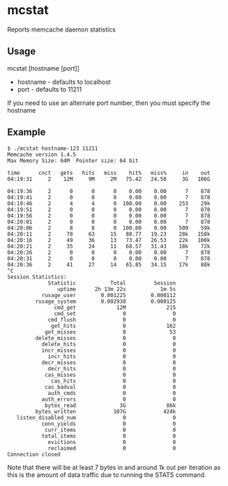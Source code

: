 mcstat
======

Reports memcache daemon statistics


Usage
-----

mcstat [hostname [port]]

* hostname - defaults to localhost
* port - defaults to 11211

If you need to use an alternate port number, then you must specify the
hostname


Example
-------

    
    $ ./mcstat hostname-123 11211
    Memcache version 1.4.5
    Max Memory Size: 64M  Pointer size: 64 bit

    time      cnct   gets   hits   miss    hit%   miss%     in    out
    04:19:31     2    12M     9M     2M   75.42   24.58     3G   106G

    04:19:36     2      0      0      0    0.00    0.00      7    878
    04:19:41     2      0      0      0    0.00    0.00      7    878
    04:19:46     2      4      4      0  100.00    0.00    253    29k
    04:19:51     2      0      0      0    0.00    0.00      7    878
    04:19:56     2      0      0      0    0.00    0.00      7    878
    04:20:01     2      0      0      0    0.00    0.00      7    878
    04:20:06     2      8      8      0  100.00    0.00    509    59k
    04:20:11     2     78     63     15   80.77   19.23    28k   158k
    04:20:16     2     49     36     13   73.47   26.53    22k   100k
    04:20:21     2     35     24     11   68.57   31.43    18k    72k
    04:20:26     2      0      0      0    0.00    0.00      7    878
    04:20:31     2      0      0      0    0.00    0.00      7    878
    04:20:36     2     41     27     14   65.85   34.15    17k    80k
    ^C
    Session Statistics:
                 Statistic           Total         Session
                    uptime      2h 13m 22s           1m 5s
               rusage_user        0.001225        0.000112
             rusage_system        0.002938        0.000125
                   cmd_get             12M             215
                   cmd_set               0               0
                 cmd_flush               0               0
                  get_hits               0             162
                get_misses               0              53
             delete_misses               0               0
               delete_hits               0               0
               incr_misses               0               0
                 incr_hits               0               0
               decr_misses               0               0
                 decr_hits               0               0
                cas_misses               0               0
                  cas_hits               0               0
                cas_badval               0               0
                 auth_cmds               0               0
               auth_errors               0               0
                bytes_read              3G             86k
             bytes_written            107G            424k
       listen_disabled_num               0               0
               conn_yields               0               0
                curr_items               0               0
               total_items               0               0
                 evictions               0               0
                 reclaimed               0               0
    Connection closed
    

Note that there will be at least 7 bytes in and around 1k out per iteration
as this is the amount of data traffic due to running the STATS command.

